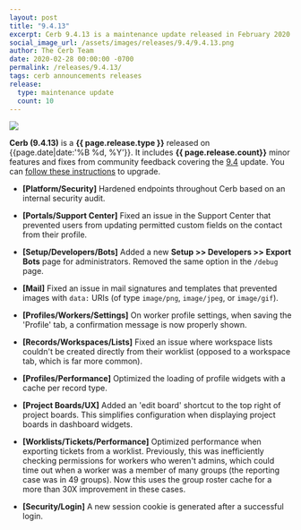 ```yaml
---
layout: post
title: "9.4.13"
excerpt: Cerb 9.4.13 is a maintenance update released in February 2020 with 10 minor features and fixes from community feedback.
social_image_url: /assets/images/releases/9.4/9.4.13.png
author: The Cerb Team
date: 2020-02-28 00:00:00 -0700
permalink: /releases/9.4.13/
tags: cerb announcements releases
release:
  type: maintenance update
  count: 10
---
```


<div class="cerb-screenshot">
<img src="{{page.social_image_url}}" class="screenshot">
</div>

**Cerb (9.4.13)** is a **{{ page.release.type }}** released on {{page.date|date:'%B %d, %Y'}}. It includes **{{ page.release.count}}** minor features and fixes from community feedback covering the [9.4](/releases/9.4/) update.  You can [follow these instructions](/docs/upgrading/) to upgrade.

* **[Platform/Security]** Hardened endpoints throughout Cerb based on an internal security audit.

* **[Portals/Support Center]** Fixed an issue in the Support Center that prevented users from updating permitted custom fields on the contact from their profile.

* **[Setup/Developers/Bots]** Added a new **Setup >> Developers >> Export Bots** page for administrators. Removed the same option in the `/debug` page.

* **[Mail]** Fixed an issue in mail signatures and templates that prevented images with `data:` URIs (of type `image/png`, `image/jpeg`, or `image/gif`).

* **[Profiles/Workers/Settings]** On worker profile settings, when saving the 'Profile' tab, a confirmation message is now properly shown.

* **[Records/Workspaces/Lists]** Fixed an issue where workspace lists couldn't be created directly from their worklist (opposed to a workspace tab, which is far more common).

* **[Profiles/Performance]** Optimized the loading of profile widgets with a cache per record type.

* **[Project Boards/UX]** Added an 'edit board' shortcut to the top right of project boards. This simplifies configuration when displaying project boards in dashboard widgets.

* **[Worklists/Tickets/Performance]** Optimized performance when exporting tickets from a worklist. Previously, this was inefficiently checking permissions for workers who weren't admins, which could time out when a worker was a member of many groups (the reporting case was in 49 groups). Now this uses the group roster cache for a more than 30X improvement in these cases.

* **[Security/Login]** A new session cookie is generated after a successful login.

